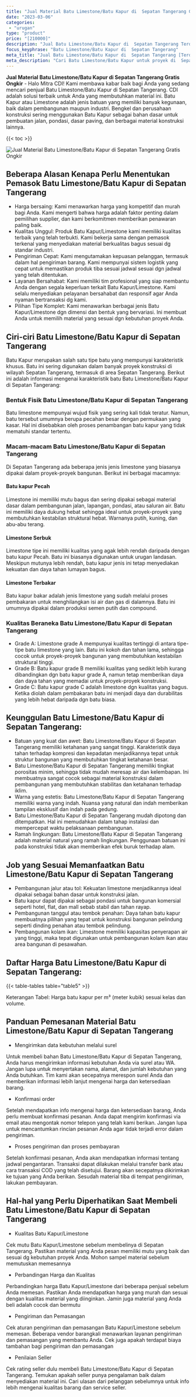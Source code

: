 ```yaml
---
title: "Jual Material Batu Limestone/Batu Kapur di  Sepatan Tangerang Gratis Ongkir"
date: "2023-03-06"
categories:
 - "urugan"
type: "product"
price: "[210000]"
description: "Jual Batu Limestone/Batu Kapur di  Sepatan Tangerang Terdekat. Batu Limestone/Batu Kapur ini sering dipakai dalam proyek konstruksi sebagai material dinding yang elegan dan awet. Hubungi kami untuk informasi lebih lanjut."
focus_keyphrase: "Batu Limestone/Batu Kapur di  Sepatan Tangerang"
meta_title: "Jual Batu Limestone/Batu Kapur di  Sepatan Tangerang [Terdekat] - CDI"
meta_description: "Cari Batu Limestone/Batu Kapur untuk proyek di  Sepatan Tangerang? Kami menyediakan Batu Limestone/Batu Kapur berkualitas untuk material dinding. Dapatkan penawaran terbaik sekarang."
---
```


**Jual Material Batu Limestone/Batu Kapur di  Sepatan Tangerang Gratis Ongkir** - Halo Mitra CDI! Kami membawa kabar baik bagi Anda yang sedang mencari penjual Batu Limestone/Batu Kapur di  Sepatan Tangerang. CDI adalah solusi terbaik untuk Anda yang membutuhkan material ini. Batu Kapur atau Limestone adalah jenis batuan yang memiliki banyak kegunaan, baik dalam pembangunan maupun industri. Bengkel dan perusahaan konstruksi sering menggunakan Batu Kapur sebagai bahan dasar untuk pembuatan jalan, pondasi, dasar paving, dan berbagai material konstruksi lainnya.

{{< toc >}}

![Jual Material Batu Limestone/Batu Kapur di  Sepatan Tangerang Gratis Ongkir](/images/urugan/batu-limestone-13.jpg)

## Beberapa Alasan Kenapa Perlu Menentukan Pemasok Batu Limestone/Batu Kapur di  Sepatan Tangerang

*   Harga bersaing: Kami menawarkan harga yang kompetitif dan murah bagi Anda. Kami mengerti bahwa harga adalah faktor penting dalam pemilihan supplier, dan kami berkomitmen memberikan penawaran paling baik.
*   Kualitas Unggul: Produk Batu Kapur/Limestone kami memiliki kualitas terbaik yang telah terbukti. Kami bekerja sama dengan pemasok terkenal yang menyediakan material berkualitas bagus sesuai dg standar industri.
*   Pengiriman Cepat: Kami mengutamakan kepuasan pelanggan, termasuk dalam hal pengiriman barang. Kami mempunyai sistem logistik yang cepat untuk memastikan produk tiba sesuai jadwal sesuai dgn jadwal yang telah ditentukan.
*   Layanan Bersahabat: Kami memiliki tim profesional yang siap membantu Anda dengan segala keperluan terkait Batu Kapur/Limestone. Kami selalu menyediakan pelayanan bersahabat dan responsif agar Anda nyaman bertransaksi dg kami.
*   Pilihan Tipe Komplet: Kami menawarkan berbagai jenis Batu Kapur/Limestone dgn dimensi dan bentuk yang bervariasi. Ini membuat Anda untuk memilih material yang sesuai dgn kebutuhan proyek Anda.

## Ciri-ciri Batu Limestone/Batu Kapur di  Sepatan Tangerang

Batu Kapur merupakan salah satu tipe batu yang mempunyai karakteristik khusus. Batu ini sering digunakan dalam banyak proyek konstruksi di wilayah  Sepatan Tangerang, termasuk di area  Sepatan Tangerang. Berikut ini adalah informasi mengenai karakteristik batu Batu Limestone/Batu Kapur di  Sepatan Tangerang:

### Bentuk Fisik Batu Limestone/Batu Kapur di  Sepatan Tangerang

Batu limestone mempunyai wujud fisik yang sering kali tidak teratur. Namun, batu tersebut umumnya berupa pecahan besar dengan permukaan yang kasar. Hal ini disebabkan oleh proses penambangan batu kapur yang tidak mematuhi standar tertentu.

### Macam-macam Batu Limestone/Batu Kapur di  Sepatan Tangerang

Di  Sepatan Tangerang ada beberapa jenis jenis limestone yang biasanya dipakai dalam proyek-proyek bangunan. Berikut ini berbagai macamnya:

#### Batu kapur Pecah

Limestone ini memiliki mutu bagus dan sering dipakai sebagai material dasar dalam pembangunan jalan, lapangan, pondasi, atau saluran air. Batu ini memiliki daya dukung hebat sehingga ideal untuk proyek-proyek yang membutuhkan kestabilan struktural hebat. Warnanya putih, kuning, dan abu-abu terang.

#### Limestone Serbuk

Limestone tipe ini memiliki kualitas yang agak lebih rendah daripada dengan batu kapur Pecah. Batu ini biasanya digunakan untuk urugan landasan. Meskipun mutunya lebih rendah, batu kapur jenis ini tetap menyediakan kekuatan dan daya tahan lumayan bagus.

#### Limestone Terbakar

Batu kapur bakar adalah jenis limestone yang sudah melalui proses pembakaran untuk menghilangkan isi air dan gas di dalamnya. Batu ini umumnya dipakai dalam produksi semen putih dan compound.

### Kualitas Beraneka Batu Limestone/Batu Kapur di  Sepatan Tangerang

*   Grade A: Limestone grade A mempunyai kualitas tertinggi di antara tipe-tipe batu limestone yang lain. Batu ini kokoh dan tahan lama, sehingga cocok untuk proyek-proyek bangunan yang membutuhkan kestabilan struktural tinggi.
*   Grade B: Batu kapur grade B memiliki kualitas yang sedikit lebih kurang dibandingkan dgn batu kapur grade A, namun tetap memberikan daya dan daya tahan yang memadai untuk proyek-proyek konstruksi.
*   Grade C: Batu kapur grade C adalah limestone dgn kualitas yang bagus. Ketika diolah dalam pembakaran batu ini menjadi daya dan durabilitas yang lebih hebat daripada dgn batu biasa.

## Keunggulan Batu Limestone/Batu Kapur di  Sepatan Tangerang:

*   Batuan yang kuat dan awet: Batu Limestone/Batu Kapur di  Sepatan Tangerang memiliki ketahanan yang sangat tinggi. Karakteristik daya tahan terhadap kompresi dan kepadatan menjadikannya tepat untuk struktur bangunan yang membutuhkan tingkat ketahanan besar.
*   Batu Limestone/Batu Kapur di  Sepatan Tangerang memiliki tingkat porositas minim, sehingga tidak mudah meresap air dan kelembapan. Ini membuatnya sangat cocok sebagai material konstruksi dalam pembangunan yang membutuhkan stabilitas dan ketahanan terhadap iklim.
*   Warna yang estetis: Batu Limestone/Batu Kapur di  Sepatan Tangerang memiliki warna yang indah. Nuansa yang natural dan indah memberikan tampilan eksklusif dan indah pada gedung.
*   Batu Limestone/Batu Kapur di  Sepatan Tangerang mudah dipotong dan ditempatkan. Hal ini memudahkan dalam tahap instalasi dan mempercepat waktu pelaksanaan pembangunan.
*   Ramah lingkungan: Batu Limestone/Batu Kapur di  Sepatan Tangerang adalah material natural yang ramah lingkungan. Penggunaan batuan ini pada konstruksi tidak akan memberikan efek buruk terhadap alam.

## Job yang Sesuai Memanfaatkan Batu Limestone/Batu Kapur di  Sepatan Tangerang

*   Pembangunan jalur atau tol: Kekuatan limestone menjadikannya ideal dipakai sebagai bahan dasar untuk konstruksi jalan.
*   Batu kapur dapat dipakai sebagai pondasi untuk bangunan komersial seperti hotel, flat, dan mall sebab stabil dan tahan rayap.
*   Pembangunan tanggul atau tembok penahan: Daya tahan batu kapur membuatnya pilihan yang tepat untuk konstruksi bangunan pelindung seperti dinding penahan atau tembok pelindung.
*   Pembangunan kolam ikan: Limestone memiliki kapasitas penyerapan air yang tinggi, maka tepat digunakan untuk pembangunan kolam ikan atau area bangunan di pesawahan.

## Daftar Harga Batu Limestone/Batu Kapur di  Sepatan Tangerang:

{{< table-tables table="table5" >}}

Keterangan Tabel: Harga batu kapur per m³ (meter kubik) sesuai kelas dan volume.

## Panduan Pemesanan Material Batu Limestone/Batu Kapur di  Sepatan Tangerang

*   Mengirimkan data kebutuhan melalui surel

Untuk membeli bahan Batu Limestone/Batu Kapur di  Sepatan Tangerang, Anda harus mengirimkan informasi kebutuhan Anda via surel atau WA. Jangan lupa untuk menyertakan nama, alamat, dan jumlah kebutuhan yang Anda butuhkan. Tim kami akan secepatnya merespon surel Anda dan memberikan informasi lebih lanjut mengenai harga dan ketersediaan barang.
*   Konfirmasi order

Setelah mendapatkan info mengenai harga dan ketersediaan barang, Anda perlu membuat konfirmasi pesanan. Anda dapat mengirim konfirmasi via email atau mengontak nomor telepon yang telah kami berikan. Jangan lupa untuk mencantumkan rincian pesanan Anda agar tidak terjadi error dalam pengiriman.
*   Proses pengiriman dan proses pembayaran

Setelah konfirmasi pesanan, Anda akan mendapatkan informasi tentang jadwal pengantaran. Transaksi dapat dilakukan melalui transfer bank atau cara transaksi COD yang telah disetujui. Barang akan secepatnya dikirimkan ke tujuan yang Anda berikan. Sesudah material tiba di tempat pengiriman, lakukan pembayaran.

## Hal-hal yang Perlu Diperhatikan Saat Membeli Batu Limestone/Batu Kapur di  Sepatan Tangerang

*   Kualitas Batu Kapur/Limestone

Cek mutu Batu Kapur/Limestone sebelum membelinya di  Sepatan Tangerang. Pastikan material yang Anda pesan memiliki mutu yang baik dan sesuai dg kebutuhan proyek Anda. Mohon sampel material sebelum memutuskan memesannya

*   Perbandingan Harga dan Kualitas

Perbandingkan harga Batu Kapur/Limestone dari beberapa penjual sebelum Anda memesan. Pastikan Anda mendapatkan harga yang murah dan sesuai dengan kualitas material yang diinginkan. Jamin juga material yang Anda beli adalah cocok dan bermutu

*   Pengiriman dan Pemasangan

Cek aturan pengiriman dan pemasangan Batu Kapur/Limestone sebelum memesan. Beberapa vendor barangkali menawarkan layanan pengiriman dan pemasangan yang membantu Anda. Cek juga apakah terdapat biaya tambahan bagi pengiriman dan pemasangan

*   Penilaian Seller

Cek rating seller dulu membeli Batu Limestone/Batu Kapur di  Sepatan Tangerang. Temukan apakah seller punya pengalaman baik dalam menyediakan material ini. Cari ulasan dari pelanggan sebelumnya untuk info lebih mengenai kualitas barang dan service seller.